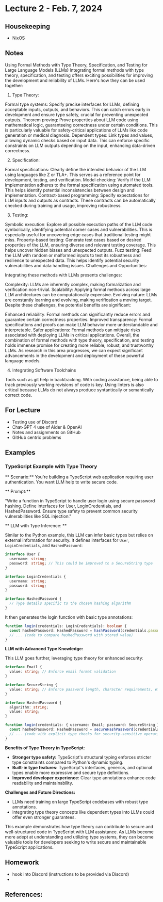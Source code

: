 # Lecture 2 - Feb. 7, 2024

## Housekeeping
- NixOS

## Notes
Using Formal Methods with Type Theory, Specification, and Testing for Large Language Models (LLMs)
Integrating formal methods with type theory, specification, and testing offers exciting possibilities for improving the development and reliability of LLMs. Here's how they can be used together:

1. Type Theory:

Formal type systems: Specify precise interfaces for LLMs, defining acceptable inputs, outputs, and behaviors. This can catch errors early in development and ensure type safety, crucial for preventing unexpected outputs.
Theorem proving: Prove properties about LLM code using mathematical logic, guaranteeing correctness under certain conditions. This is particularly valuable for safety-critical applications of LLMs like code generation or medical diagnosis.
Dependent types: Link types and values, allowing dynamic checks based on input data. This can enforce specific constraints on LLM outputs depending on the input, enhancing data-driven correctness.

2. Specification:

Formal specifications: Clearly define the intended behavior of the LLM using languages like Z or TLA+. This serves as a reference point for development, testing, and verification.
Model checking: Verify if the LLM implementation adheres to the formal specification using automated tools. This helps identify potential inconsistencies between design and implementation.
Contract-based programming: Specify expectations for LLM inputs and outputs as contracts. These contracts can be automatically checked during training and usage, improving robustness.

3. Testing:

Symbolic execution: Explore all possible execution paths of the LLM code symbolically, identifying potential corner cases and vulnerabilities. This is especially useful for uncovering edge cases that traditional testing might miss.
Property-based testing: Generate test cases based on desired properties of the LLM, ensuring diverse and relevant testing coverage. This helps uncover hidden biases and unexpected outputs.
Fuzz testing: Feed the LLM with random or malformed inputs to test its robustness and resilience to unexpected data. This helps identify potential security vulnerabilities and data handling issues.
Challenges and Opportunities:

Integrating these methods with LLMs presents challenges:

Complexity: LLMs are inherently complex, making formalization and verification non-trivial.
Scalability: Applying formal methods across large LLM architectures can be computationally expensive.
Evolving nature: LLMs are constantly learning and evolving, making verification a moving target.
Despite these challenges, the potential benefits are significant:

Enhanced reliability: Formal methods can significantly reduce errors and guarantee certain correctness properties.
Improved transparency: Formal specifications and proofs can make LLM behavior more understandable and interpretable.
Safer applications: Formal methods can mitigate risks associated with deploying LLMs in critical applications.
Overall, the combination of formal methods with type theory, specification, and testing holds immense promise for creating more reliable, robust, and trustworthy LLMs. As research in this area progresses, we can expect significant advancements in the development and deployment of these powerful language models.

4. Integrating Software Toolchains

Tools such as git help in backtracking. With coding assistance, being able to track previously working revisions of code is key. Using linters is also critical because LLMs do not always produce syntantically or semantically correct code. 


## For Lecture
- Testing use of Discord
- Chat-GPT 4 use of Aider & OpenAI
- Notes and assignments on GitHub
- GitHub centric problems

## Examples
### TypeScript Example with Type Theory

** Scenario:** You're building a TypeScript web application requiring user authentication. You want LLM help to write secure code.

** Prompt:**

"Write a function in TypeScript to handle user login using secure password hashing. Define interfaces for User, LoginCredentials, and HashedPassword. Ensure type safety to prevent common security vulnerabilities like SQL injection."

** LLM with Type Inference: **

Similar to the Python example, this LLM can infer basic types but relies on external information for security. It defines interfaces for `User`, `LoginCredentials`, and `HashedPassword`:

```typescript
interface User {
  username: string;
  password: string; // This could be improved to a SecureString type
}

interface LoginCredentials {
  username: string;
  password: string;
}

interface HashedPassword {
  // Type details specific to the chosen hashing algorithm
}
```

It then generates the login function with basic type annotations:

```typescript
function login(credentials: LoginCredentials): boolean {
  const hashedPassword: HashedPassword = hashPassword(credentials.password); // Consult type library for secure hashing
  // ... (code to compare hashedPassword with stored value)
}
```

**LLM with Advanced Type Knowledge:**

This LLM goes further, leveraging type theory for enhanced security:

```typescript
interface Email {
  value: string; // Enforce email format validation
}

interface SecureString {
  value: string; // Enforce password length, character requirements, etc.
}

interface HashedPassword {
  algorithm: string;
  value: string;
}

function login(credentials: { username: Email; password: SecureString }): boolean {
  const hashedPassword: HashedPassword = secureHashPassword(credentials.password);
  // ... (code with explicit type checks for security-sensitive operations)
}
```

**Benefits of Type Theory in TypeScript:**

* **Stronger type safety:** TypeScript's structural typing enforces stricter type constraints compared to Python's dynamic typing.
* **Built-in type features:** TypeScript's interfaces, generics, and optional types enable more expressive and secure type definitions.
* **Improved developer experience:** Clear type annotations enhance code readability and maintainability.

**Challenges and Future Directions:**

* LLMs need training on large TypeScript codebases with robust type annotations.
* Integrating type theory concepts like dependent types into LLMs could offer even stronger guarantees.

This example demonstrates how type theory can contribute to secure and well-structured code in TypeScript with LLM assistance. As LLMs become more adept at understanding and utilizing type systems, they can become valuable tools for developers seeking to write secure and maintainable TypeScript applications.

## Homework
- hook into Discord (instructions to be provided via Discord)
- 

## References:
